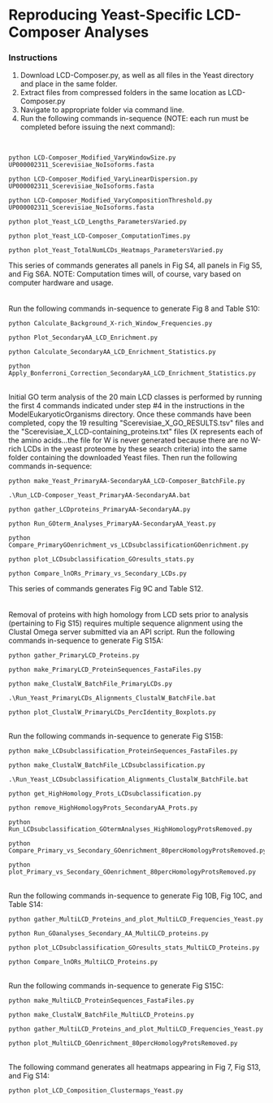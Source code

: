 # Reproducing Yeast-Specific LCD-Composer Analyses

### Instructions
1. Download LCD-Composer.py, as well as all files in the Yeast directory and place in the same folder.
2. Extract files from compressed folders in the same location as LCD-Composer.py
3. Navigate to appropriate folder via command line.
4. Run the following commands in-sequence (NOTE: each run must be completed before issuing the next command):
</br>

```
python LCD-Composer_Modified_VaryWindowSize.py UP000002311_Scerevisiae_NoIsoforms.fasta
```
```
python LCD-Composer_Modified_VaryLinearDispersion.py UP000002311_Scerevisiae_NoIsoforms.fasta
```
```
python LCD-Composer_Modified_VaryCompositionThreshold.py UP000002311_Scerevisiae_NoIsoforms.fasta
```
```
python plot_Yeast_LCD_Lengths_ParametersVaried.py
```
```
python plot_Yeast_LCD-Composer_ComputationTimes.py
```
```
python plot_Yeast_TotalNumLCDs_Heatmaps_ParametersVaried.py
```
This series of commands generates all panels in Fig S4, all panels in Fig S5, and Fig S6A. NOTE: Computation times will, of course, vary based on computer hardware and usage.
</br></br></br>
Run the following commands in-sequence to generate Fig 8 and Table S10:

```
python Calculate_Background_X-rich_Window_Frequencies.py
```
```
python Plot_SecondaryAA_LCD_Enrichment.py
```
```
python Calculate_SecondaryAA_LCD_Enrichment_Statistics.py
```
```
python Apply_Bonferroni_Correction_SecondaryAA_LCD_Enrichment_Statistics.py
```
</br>
Initial GO term analysis of the 20 main LCD classes is performed by running the first 4 commands indicated under step #4 in the instructions in the ModelEukaryoticOrganisms directory. Once these commands have been completed, copy the 19 resulting "Scerevisiae_X_GO_RESULTS.tsv" files and the "Scerevisiae_X_LCD-containing_proteins.txt" files (X represents each of the amino acids...the file for W is never generated because there are no W-rich LCDs in the yeast proteome by these search criteria) into the same folder containing the downloaded Yeast files. Then run the following commands in-sequence:

```
python make_Yeast_PrimaryAA-SecondaryAA_LCD-Composer_BatchFile.py
```
```
.\Run_LCD-Composer_Yeast_PrimaryAA-SecondaryAA.bat
```
```
python gather_LCDproteins_PrimaryAA-SecondaryAA.py
```
```
python Run_GOterm_Analyses_PrimaryAA-SecondaryAA_Yeast.py
```
```
python Compare_PrimaryGOenrichment_vs_LCDsubclassificationGOenrichment.py
```
```
python plot_LCDsubclassification_GOresults_stats.py
```
```
python Compare_lnORs_Primary_vs_Secondary_LCDs.py
```
This series of commands generates Fig 9C and Table S12.
</br></br></br>
Removal of proteins with high homology from LCD sets prior to analysis (pertaining to Fig S15) requires multiple sequence alignment using the Clustal Omega server submitted via an API script. Run the following commands in-sequence to generate Fig S15A:

```
python gather_PrimaryLCD_Proteins.py
```
```
python make_PrimaryLCD_ProteinSequences_FastaFiles.py
```
```
python make_ClustalW_BatchFile_PrimaryLCDs.py
```
```
.\Run_Yeast_PrimaryLCDs_Alignments_ClustalW_BatchFile.bat
```
```
python plot_ClustalW_PrimaryLCDs_PercIdentity_Boxplots.py
```
</br>
Run the following commands in-sequence to generate Fig S15B:

```
python make_LCDsubclassification_ProteinSequences_FastaFiles.py
```
```
python make_ClustalW_BatchFile_LCDsubclassification.py
```
```
.\Run_Yeast_LCDsubclassification_Alignments_ClustalW_BatchFile.bat
```
```
python get_HighHomology_Prots_LCDsubclassification.py
```
```
python remove_HighHomologyProts_SecondaryAA_Prots.py
```
```
python Run_LCDsubclassification_GOtermAnalyses_HighHomologyProtsRemoved.py
```
```
python Compare_Primary_vs_Secondary_GOenrichment_80percHomologyProtsRemoved.py
```
```
python plot_Primary_vs_Secondary_GOenrichment_80percHomologyProtsRemoved.py
```
</br>
Run the following commands in-sequence to generate Fig 10B, Fig 10C, and Table S14:

```
python gather_MultiLCD_Proteins_and_plot_MultiLCD_Frequencies_Yeast.py
```
```
python Run_GOanalyses_Secondary_AA_MultiLCD_proteins.py
```
```
python plot_LCDsubclassification_GOresults_stats_MultiLCD_Proteins.py
```
```
python Compare_lnORs_MultiLCD_Proteins.py
```
</br>
Run the following commands in-sequence to generate Fig S15C:

```
python make_MultiLCD_ProteinSequences_FastaFiles.py
```
```
python make_ClustalW_BatchFile_MultiLCD_Proteins.py
```
```
python gather_MultiLCD_Proteins_and_plot_MultiLCD_Frequencies_Yeast.py
```
```
python plot_MultiLCD_GOenrichment_80percHomologyProtsRemoved.py
```
</br>
The following command generates all heatmaps appearing in Fig 7, Fig S13, and Fig S14:

```
python plot_LCD_Composition_Clustermaps_Yeast.py
```
